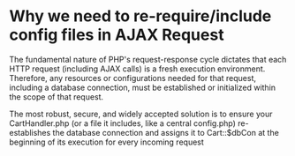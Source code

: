 # Why we need to re-require/include config files in AJAX Request
The fundamental nature of PHP's request-response cycle dictates that each HTTP request (including AJAX calls) is a fresh execution environment. Therefore, any resources or configurations needed for that request, including a database connection, must be established or initialized within the scope of that request.

The most robust, secure, and widely accepted solution is to ensure your CartHandler.php (or a file it includes, like a central config.php) re-establishes the database connection and assigns it to Cart::$dbCon at the beginning of its execution for every incoming request